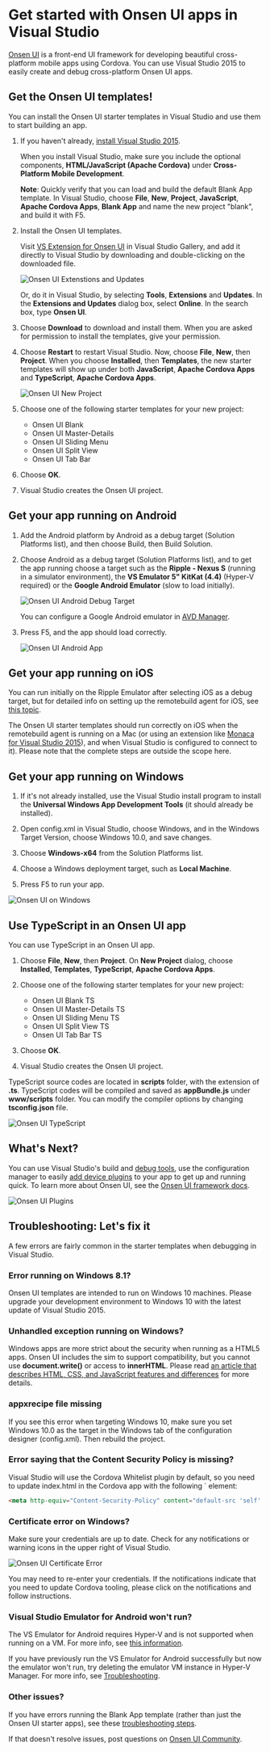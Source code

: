 <properties pageTitle="Getting started with Onsen apps in Visual Studio"
  description="This is an article on onsen tutorial"
  services=""
  documentationCenter=""
  authors="mikejo5000" />
  <tags ms.technology="cordova" ms.prod="visual-studio-dev14"
     ms.service="na"
     ms.devlang="javascript"
     ms.topic="article"
     ms.tgt_pltfrm="mobile-multiple"
     ms.workload="na"
     ms.date="12/01/2015"
     ms.author="mikejo"/>

# Get started with Onsen UI apps in Visual Studio

[Onsen UI](https://onsen.io) is a front-end UI framework for developing beautiful cross-platform mobile apps using Cordova. You can use Visual Studio 2015 to easily create and debug cross-platform Onsen UI apps.

## Get the Onsen UI templates!
You can install the Onsen UI starter templates in Visual Studio and use them to start building an app.

1. If you haven't already, [install Visual Studio 2015](http://go.microsoft.com/fwlink/?LinkID=533794).

   When you install Visual Studio, make sure you include the optional components, **HTML/JavaScript (Apache Cordova)** under **Cross-Platform Mobile Development**.

   **Note**: Quickly verify that you can load and build the default Blank App template. In Visual Studio, choose **File**, **New**, **Project**, **JavaScript**, **Apache Cordova Apps**, **Blank App** and name the new project "blank", and build it with F5.

2. Install the Onsen UI templates.

   Visit [VS Extension for Onsen UI](https://visualstudiogallery.msdn.microsoft.com/8968a18d-cc94-4ebf-8183-ed0e1f6247f3) in Visual Studio Gallery, and add it directly to Visual Studio by downloading and double-clicking on the downloaded file.

   ![Onsen UI Extenstions and Updates](media/tutorial-onsen/image06.png)

   Or, do it in Visual Studio, by selecting **Tools**, **Extensions** and **Updates**. In the **Extensions and Updates** dialog box, select **Online**. In the search box, type **Onsen UI**.
3. Choose **Download** to download and install them. When you are asked for permission to install the templates, give your permission.

4. Choose **Restart** to restart Visual Studio. Now, choose **File**, **New**, then **Project**. When you choose **Installed**, then **Templates**, the new starter templates will show up under both **JavaScript**, **Apache Cordova Apps** and **TypeScript**, **Apache Cordova Apps**.

   ![Onsen UI New Project](media/tutorial-onsen/image01.png)

5. Choose one of the following starter templates for your new project:
   * Onsen UI Blank
   * Onsen UI Master-Details
   * Onsen UI Sliding Menu
   * Onsen UI Split View
   * Onsen UI Tab Bar

6. Choose **OK**.

7. Visual Studio creates the Onsen UI project.

## Get your app running on Android
1. Add the Android platform by Android as a debug target (Solution Platforms list), and then choose Build, then Build Solution.

2. Choose Android as a debug target (Solution Platforms list), and to get the app running choose a target such as the **Ripple - Nexus S** (running in a simulator environment), the **VS Emulator 5" KitKat (4.4)** (Hyper-V required) or the **Google Android Emulator** (slow to load initially).

   ![Onsen UI Android Debug Target](media/tutorial-onsen/image05.png)

   You can configure a Google Android emulator in [AVD Manager](http://taco.visualstudio.com/en-us/docs/run-app-apache/).

3. Press F5, and the app should load correctly.

   ![Onsen UI Android App](media/tutorial-onsen/image00.png)

## Get your app running on iOS
You can run initially on the Ripple Emulator after selecting iOS as a debug target, but for detailed info on setting up the remotebuild agent for iOS, see [this topic](http://taco.visualstudio.com/en-us/docs/ios-guide/).

The Onsen UI starter templates should run correctly on iOS when the remotebuild agent is running on a Mac (or using an extension like [Monaca for Visual Studio 2015](https://visualstudiogallery.msdn.microsoft.com/21a7a495-5a24-4eab-a519-2f6e6d176049)), and when Visual Studio is configured to connect to it). Please note that the complete steps are outside the scope here.

## Get your app running on Windows
1. If it's not already installed, use the Visual Studio install program to install the **Universal Windows App Development Tools** (it should already be installed).

2. Open config.xml in Visual Studio, choose Windows, and in the Windows Target Version, choose Windows 10.0, and save changes.

3. Choose **Windows-x64** from the Solution Platforms list.

4. Choose a Windows deployment target, such as **Local Machine**.

5. Press F5 to run your app.

![Onsen UI on Windows](media/tutorial-onsen/image04.png)

## Use TypeScript in an Onsen UI app
You can use TypeScript in an Onsen UI app.

1. Choose **File**, **New**, then **Project**. On **New Project** dialog, choose **Installed**, **Templates**, **TypeScript**, **Apache Cordova Apps**.

2. Choose one of the following starter templates for your new project:
   * Onsen UI Blank TS
   * Onsen UI Master-Details TS
   * Onsen UI Sliding Menu TS
   * Onsen UI Split View TS
   * Onsen UI Tab Bar TS

3. Choose **OK**.

4. Visual Studio creates the Onsen UI project.

TypeScript source codes are located in **scripts** folder, with the extension of **.ts**. TypeScript codes will be compiled and saved as **appBundle.js** under **www/scripts** folder. You can modify the compiler options by changing **tsconfig.json** file.

![Onsen UI TypeScript](media/tutorial-onsen/image02.png)

## What's Next?
You can use Visual Studio's build and [debug tools](http://taco.visualstudio.com/en-us/docs/debug-using-visual-studio/), use the configuration manager to easily [add device plugins](http://taco.visualstudio.com/en-us/docs/manage-plugins/) to your app to get up and running quick. To learn more about Onsen UI, see the [Onsen UI framework docs](https://onsen.io/docs.html).

![Onsen UI Plugins](media/tutorial-onsen/image03.png)

## Troubleshooting: Let's fix it

A few errors are fairly common in the starter templates when debugging in Visual Studio.

### Error running on Windows 8.1?
Onsen UI templates are intended to run on Windows 10 machines. Please upgrade your development environment to Windows 10 with the latest update of Visual Studio 2015.

### Unhandled exception running on Windows?

Windows apps are more strict about the security when running as a HTML5 apps. Onsen UI includes the sim to support compatibility, but you cannot use **document.write()** or access to **innerHTML**. Please read [an article that describes HTML, CSS, and JavaScript features and differences](https://msdn.microsoft.com/en-us/library/windows/apps/hh465380.aspx) for more details.

### appxrecipe file missing

If you see this error when targeting Windows 10, make sure you set Windows 10.0 as the target in the Windows tab of the configuration designer (config.xml). Then rebuild the project.

### Error saying that the Content Security Policy is missing?

Visual Studio will use the Cordova Whitelist plugin by default, so you need to update index.html in the Cordova app with the following `<meta> element:

```html
<meta http-equiv="Content-Security-Policy" content="default-src 'self' data: gap: https://ssl.gstatic.com 'unsafe-eval'; style-src 'self' 'unsafe-inline'; media-src" *>
```

### Certificate error on Windows?
Make sure your credentials are up to date. Check for any notifications or warning icons in the upper right of Visual Studio.

![Onsen UI Certificate Error](media/tutorial-onsen/image07.png)

You may need to re-enter your credentials. If the notifications indicate that you need to update Cordova tooling, please click on the notifications and follow instructions.

### Visual Studio Emulator for Android won't run?

The VS Emulator for Android requires Hyper-V and is not supported when running on a VM. For more info, see [this information](https://msdn.microsoft.com/en-us/library/mt228282.aspx#NoStart2).

If you have previously run the VS Emulator for Android successfully but now the emulator won't run, try deleting the emulator VM instance in Hyper-V Manager. For more info, see [Troubleshooting](https://msdn.microsoft.com/en-us/library/mt228282).

### Other issues?

If you have errors running the Blank App template (rather than just the Onsen UI starter apps), see these [troubleshooting steps](../tips-and-workarounds/general/tips-and-workarounds-general-readme.md).

If that doesn't resolve issues, post questions on [Onsen UI Community](https://community.onsen.io/).
